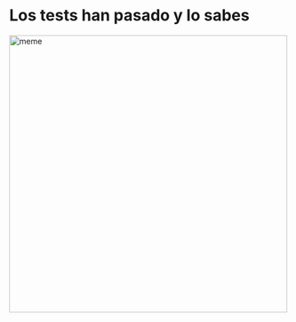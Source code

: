 <h1>Los tests han pasado y lo sabes</h1> <img src="https://i.redd.it/gpbd4grgygea1.jpg" alt="meme" width="500" height="500"></img>